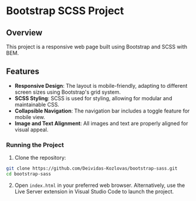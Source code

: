 # Bootstrap SCSS Project

## Overview

This project is a responsive web page built using Bootstrap and SCSS with BEM.

## Features

- **Responsive Design**: The layout is mobile-friendly, adapting to different screen sizes using Bootstrap's grid system.
- **SCSS Styling**: SCSS is used for styling, allowing for modular and maintainable CSS.
- **Collapsible Navigation**: The navigation bar includes a toggle feature for mobile view.
- **Image and Text Alignment**: All images and text are properly aligned for visual appeal.

### Running the Project

1. Clone the repository:

```bash
git clone https://github.com/Deividas-Kozlovas/bootstrap-sass.git
cd bootstrap-sass
```

2. Open `index.html` in your preferred web browser. Alternatively, use the Live Server extension in Visual Studio Code to launch the project.
